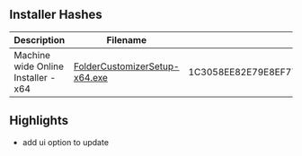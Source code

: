## Installer Hashes

| Description                         | Filename                                                                                                                                  | sha256 hash |
| ----------------------------------- | ----------------------------------------------------------------------------------------------------------------------------------------- | ----------- |
| Machine wide Online Installer - x64 | [FolderCustomizerSetup-x64.exe](https://github.com/Deadbush225/Folder-Customizer/releases/download/0.0.5/FolderCustomizerSetup-x64.exe) | 1C3058EE82E79E8EF772B9ECC50C20B7EF436D2111096675B9921E983569FDE6      |

## Highlights

- add ui option to update

